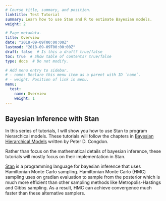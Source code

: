 ```yaml
---
# Course title, summary, and position.
linktitle: Test Tutorial
summary: Learn how to use Stan and R to estimate Bayesian models.
weight: 2

# Page metadata.
title: Overview
date: "2018-09-09T00:00:00Z"
lastmod: "2018-09-09T00:00:00Z"
draft: false  # Is this a draft? true/false
toc: true  # Show table of contents? true/false
type: docs  # Do not modify.

# Add menu entry to sidebar.
# - name: Declare this menu item as a parent with ID `name`.
# - weight: Position of link in menu.
menu:
  test:
    name: Overview
    weight: 1
---
```


## Bayesian Inference with Stan

In this series of tutorials, I will show you how to use Stan to program hierarchical models. These tutorials will follow the chapters in [Bayesian Hierarchical Models](https://www.amazon.com/Bayesian-Hierarchical-Models-Applications-Second/dp/1498785751) written by Peter D. Congdon.

Rather than focus on the mathematical details of bayesian inference, these tutorials will mostly focus on their implementation in Stan.

[Stan](https://mc-stan.org) is a programming language for bayesian inference that uses Hamiltonian Monte Carlo sampling. Hamiltonian Monte Carlo (HMC) sampling uses on gradian evaluation to sample from the posterior which is much more efficient than other sampling methods like Metropolis-Hastings and Gibbs sampling. As a result, HMC can achieve convergence much faster than these alternative samplers.
